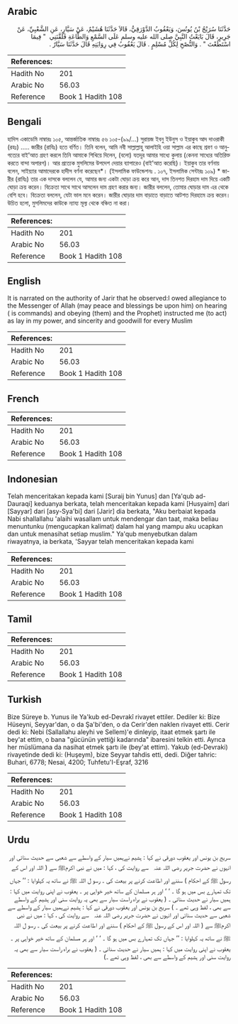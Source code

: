 ## Arabic


<div dir="rtl" lang="ar" style={{fontSize:'larger',backgroundColor:'#f8f9fa',padding:20}}>
حَدَّثَنَا سُرَيْجُ بْنُ يُونُسَ، وَيَعْقُوبُ الدَّوْرَقِيُّ، قَالاَ حَدَّثَنَا هُشَيْمٌ، عَنْ سَيَّارٍ، عَنِ الشَّعْبِيِّ، عَنْ جَرِيرٍ، قَالَ بَايَعْتُ النَّبِيَّ صلى الله عليه وسلم عَلَى السَّمْعِ وَالطَّاعَةِ فَلَقَّنَنِي ‏ "‏ فِيمَا اسْتَطَعْتَ ‏"‏ ‏.‏ وَالنُّصْحِ لِكُلِّ مُسْلِمٍ ‏.‏ قَالَ يَعْقُوبُ فِي رِوَايَتِهِ قَالَ حَدَّثَنَا سَيَّارٌ ‏.‏
</div>
<div style={{backgroundColor:'#f8f9fa',padding:20, marginBottom: 10}}><table> <thead> <tr> <th>References:</th> <th></th> </tr> </thead> <tbody><tr><td>Hadith No</td><td>201</td></tr><tr><td>Arabic No</td><td>56.03</td></tr><tr><td>Reference</td><td>Book 1 Hadith 108</td></tr></tbody></table></div>

## Bengali


<div dir="ltr" lang="bn" style={{fontSize:'larger',backgroundColor:'#f8f9fa',padding:20}}>
হাদিস একাডেমি নাম্বারঃ ১০৫, আন্তর্জাতিক নাম্বারঃ ৫৬ ১০৫-(৯৯/...) সুরায়জ ইবনু ইউনুস ও ইয়াকুব আদ দাওরাকী (রহঃ) ..... জারীর (রাযিঃ) হতে বর্ণিত। তিনি বলেন, আমি নবী সাল্লাল্লাহু আলাইহি ওয়া সাল্লাম এর কাছে শ্রবণ ও আনুগত্যের বাই’আত গ্রহণ করলে তিনি আমাকে শিখিয়ে দিলেন, (বলো) যতদূর আমার সাধ্যে কুলায় (কেননা সাধ্যের অতিরিক্ত করতে বান্দা অপারগ)। আর প্রত্যেক মুসলিমের উপদেশ দেয়ার ব্যাপারেও (বাই’আত করেছি)। ইয়াকুব তার বর্ণনায় বলেন, সাইয়্যার আমাদেরকে হাদীস বর্ণনা করেছেন*। (ইসলামিক ফাউন্ডেশনঃ . ১০৭, ইসলামিক সেন্টারঃ ১০৯) * জারীর (রাযিঃ) তার এক দাসকে বললেন যে, আমার জন্য একটা ঘোড়া ক্রয় করে আন, দাস তিনশত দিরহাম দাম দিয়ে একটি ঘোড়া ক্রয় করেন। বিক্রেতা সাথে সাথে আসলেন দাম গ্রহণ করার জন্য। জারীর বললেন, তোমার ঘোড়ার দাম এর থেকে বেশি হবে। বিক্রেতা বললেন, যেটা ভাল মনে করেন। জারীর ঘোড়ার দাম বাড়াতে বাড়াতে আটশত দিরহামে ক্রয় করেন। উচিত হলো, মুসলিমদের কাউকে ন্যায্য মূল্য থেকে বঞ্চিত না করা।
</div>
<div style={{backgroundColor:'#f8f9fa',padding:20, marginBottom: 10}}><table> <thead> <tr> <th>References:</th> <th></th> </tr> </thead> <tbody><tr><td>Hadith No</td><td>201</td></tr><tr><td>Arabic No</td><td>56.03</td></tr><tr><td>Reference</td><td>Book 1 Hadith 108</td></tr></tbody></table></div>

## English


<div dir="ltr" lang="en" style={{fontSize:'larger',backgroundColor:'#f8f9fa',padding:20}}>
It is narrated on the authority of Jarir that he observed:I owed allegiance to the Messenger of Allah (may peace and blessings be upon him) on hearing ( is commands) and obeying (them) and the Prophet) instructed me (to act) as lay in my power, and sincerity and goodwill for every Muslim
</div>
<div style={{backgroundColor:'#f8f9fa',padding:20, marginBottom: 10}}><table> <thead> <tr> <th>References:</th> <th></th> </tr> </thead> <tbody><tr><td>Hadith No</td><td>201</td></tr><tr><td>Arabic No</td><td>56.03</td></tr><tr><td>Reference</td><td>Book 1 Hadith 108</td></tr></tbody></table></div>

## French


<div dir="ltr" lang="fr" style={{fontSize:'larger',backgroundColor:'#f8f9fa',padding:20}}>

</div>
<div style={{backgroundColor:'#f8f9fa',padding:20, marginBottom: 10}}><table> <thead> <tr> <th>References:</th> <th></th> </tr> </thead> <tbody><tr><td>Hadith No</td><td>201</td></tr><tr><td>Arabic No</td><td>56.03</td></tr><tr><td>Reference</td><td>Book 1 Hadith 108</td></tr></tbody></table></div>

## Indonesian


<div dir="ltr" lang="id" style={{fontSize:'larger',backgroundColor:'#f8f9fa',padding:20}}>
Telah menceritakan kepada kami [Suraij bin Yunus] dan [Ya'qub ad-Dauraqi] keduanya berkata, telah menceritakan kepada kami [Husyaim] dari [Sayyar] dari [asy-Sya'bi] dari [Jarir] dia berkata, "Aku berbaiat kepada Nabi shallallahu 'alaihi wasallam untuk mendengar dan taat, maka beliau menuntunku (mengucapkan kalimat) dalam hal yang mampu aku ucapkan dan untuk menasihat setiap muslim." Ya'qub menyebutkan dalam riwayatnya, ia berkata, 'Sayyar telah menceritakan kepada kami
</div>
<div style={{backgroundColor:'#f8f9fa',padding:20, marginBottom: 10}}><table> <thead> <tr> <th>References:</th> <th></th> </tr> </thead> <tbody><tr><td>Hadith No</td><td>201</td></tr><tr><td>Arabic No</td><td>56.03</td></tr><tr><td>Reference</td><td>Book 1 Hadith 108</td></tr></tbody></table></div>

## Tamil


<div dir="ltr" lang="ta" style={{fontSize:'larger',backgroundColor:'#f8f9fa',padding:20}}>

</div>
<div style={{backgroundColor:'#f8f9fa',padding:20, marginBottom: 10}}><table> <thead> <tr> <th>References:</th> <th></th> </tr> </thead> <tbody><tr><td>Hadith No</td><td>201</td></tr><tr><td>Arabic No</td><td>56.03</td></tr><tr><td>Reference</td><td>Book 1 Hadith 108</td></tr></tbody></table></div>

## Turkish


<div dir="ltr" lang="tr" style={{fontSize:'larger',backgroundColor:'#f8f9fa',padding:20}}>
Bize Süreye b. Yunus ile Ya'kub ed-Devrakî riva­yet ettiler. Dediler ki: Bize Hüseyni, Seyyar'dan, o da Şa'bi'den, o da Cerir'den naklen rivayet etti. Cerir dedi ki: Nebi (Sallallahu aleyhi ve Sellem)'e dinleyip, itaat etmek şartı ile bey'at ettim, o bana "gücünün yettiği kadarında" ibaresini telkin etti. Ayrıca her müslümana da nasihat etmek şartı ile (bey'at ettim). Yakub (ed-Devraki) rivayetinde dedi ki: (Huşeym), bize Seyyar tahdis etti, dedi. Diğer tahric: Buhari, 6778; Nesai, 4200; Tuhfetu'I-Eşraf, 3216
</div>
<div style={{backgroundColor:'#f8f9fa',padding:20, marginBottom: 10}}><table> <thead> <tr> <th>References:</th> <th></th> </tr> </thead> <tbody><tr><td>Hadith No</td><td>201</td></tr><tr><td>Arabic No</td><td>56.03</td></tr><tr><td>Reference</td><td>Book 1 Hadith 108</td></tr></tbody></table></div>

## Urdu


<div dir="rtl" lang="ur" style={{fontSize:'larger',backgroundColor:'#f8f9fa',padding:20}}>
سریج بن یونس اور یعقوب دورقی نے کہا : ہشیم نےہمیں سیار کے واسطے سے شعبی سے حدیث سنائی اور انہوں نے حضرت جریر ‌رضی ‌اللہ ‌عنہ ‌ ‌ سے روایت کی ، کہا : میں نے نبی اکرمﷺ سے ( اللہ اور اس کے رسول ﷺ کے احکام ) سننے اور اطاعت کرنے پر بیعت کی ۔ رسو ل اللہ ﷺ نے ساتھ یہ کہلوایا : ’’ جہاں تک تمہارے بس میں ہو گا ۔ ‘ ‘ اور ہر مسلمان کے ساتھ خیر خواہی پر ۔ یعقوب نے اپنی روایت میں کہا : ہمیں سیار نے حدیث سنائی ۔ ( یعقوب نے براہ راست سیار سے بھی یہ روایت سنی اور ہشیم کے واسطے سے بھی ، لفظ وہی تھے ۔ ) سریج بن یونس اور یعقوب دورقی نے کہا : ہشیم نےہمیں سیار کے واسطے سے شعبی سے حدیث سنائی اور انہوں نے حضرت جریر ‌رضی ‌اللہ ‌عنہ ‌ ‌ سے روایت کی ، کہا : میں نے نبی اکرمﷺ سے ( اللہ اور اس کے رسول ﷺ کے احکام ) سننے اور اطاعت کرنے پر بیعت کی ۔ رسو ل اللہ ﷺ نے ساتھ یہ کہلوایا : ’’ جہاں تک تمہارے بس میں ہو گا ۔ ‘ ‘ اور ہر مسلمان کے ساتھ خیر خواہی پر ۔ یعقوب نے اپنی روایت میں کہا : ہمیں سیار نے حدیث سنائی ۔ ( یعقوب نے براہ راست سیار سے بھی یہ روایت سنی اور ہشیم کے واسطے سے بھی ، لفظ وہی تھے ۔)
</div>
<div style={{backgroundColor:'#f8f9fa',padding:20, marginBottom: 10}}><table> <thead> <tr> <th>References:</th> <th></th> </tr> </thead> <tbody><tr><td>Hadith No</td><td>201</td></tr><tr><td>Arabic No</td><td>56.03</td></tr><tr><td>Reference</td><td>Book 1 Hadith 108</td></tr></tbody></table></div>
